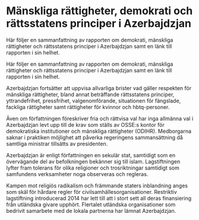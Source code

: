 # Mänskliga rättigheter, demokrati och rättsstatens principer i Azerbajdzjan

Här följer en sammanfattning av rapporten om demokrati, mänskliga rättigheter och rättsstatens principer i Azerbajdzjan samt en länk till rapporten i sin helhet.

Här följer en sammanfattning av rapporten om demokrati, mänskliga rättigheter och rättsstatens principer i Azerbajdzjan samt en länk till rapporten i sin helhet.

Azerbajdzjan fortsätter att uppvisa allvarliga brister vad gäller respekten för mänskliga rättigheter, bland annat beträffande rättsstatens principer, yttrandefrihet, pressfrihet, valgenomförande, situationen för fängslade, fackliga rättigheter samt rättigheter för kvinnor och hbtq-personer.

Även om författningen föreskriver fria och rättvisa val har inga allmänna val i Azerbajdzjan levt upp till de krav som ställs av OSSE:s kontor för demokratiska institutioner och mänskliga rättigheter (ODIHR). Medborgarna saknar i praktiken möjlighet att påverka regeringens sammansättning då samtliga ministrar tillsätts av presidenten.

Azerbajdzjan är enligt författningen en sekulär stat, samtidigt som en övervägande del av befolkningen bekänner sig till islam. Lagstiftningen lyfter fram tolerans för olika religioner och trosriktningar samtidigt som samfundens verksamheter noga observeras och regleras.

Kampen mot religiös radikalism och främmande staters inblandning anges som skäl för hårdare regler för civilsamhällesorganisationer. Restriktiv lagstiftning introducerad 2014 har lett till att i stort sett all deras finansiering från utländska givare upphört. Flertalet utländska organisationer som bedrivit samarbete med de lokala partnerna har lämnat Azerbajdzjan.
